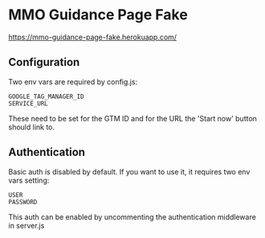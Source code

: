 # MMO Guidance Page Fake

https://mmo-guidance-page-fake.herokuapp.com/

## Configuration

Two env vars are required by config.js:

```
GOOGLE_TAG_MANAGER_ID
SERVICE_URL
```

These need to be set for the GTM ID and for the URL the 'Start now' button should link to.

## Authentication

Basic auth is disabled by default. If you want to use it, it requires two env vars setting:

```
USER
PASSWORD
```

This auth can be enabled by uncommenting the authentication middleware in server.js
